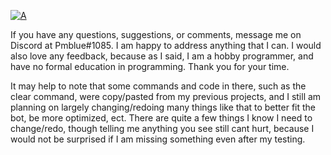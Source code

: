 
[![A](https://auxilus.ml/resources/auxilus_thin)](https://auxilus.ml)

If you have any questions, suggestions, or comments, message me on Discord at Pmblue#1085. I am happy to address anything that I can. I would also love any feedback, because as I said, I am a hobby programmer, and have no formal education in programming. Thank you for your time.

It may help to note that some commands and code in there, such as the clear command, were copy/pasted from my previous projects, and I still am planning on largely changing/redoing many things like that to better fit the bot, be more optimized, ect. There are quite a few things I know I need to change/redo, though telling me anything you see still cant hurt, because I would not be surprised if I am missing something even after my testing. 
